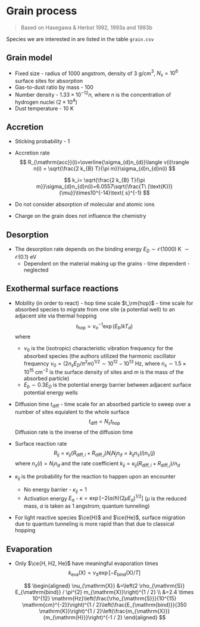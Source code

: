 # Grain process

> Based on Hasegawa & Herbst 1992, 1993a and 1993b

Species we are interested in are listed in the table `grain.csv`

## Grain model

- Fixed size - radius of 1000 angstrom, density of 3 g/cm$^3$, $N_s=10^6$ surface sites for absorption
- Gas-to-dust ratio by mass - 100
- Number density - $1.33\times10^{-12}n$, where $n$ is the concentration of hydrogen nuclei ($2\times10^4$)
- Dust temperature - 10 K

## Accretion

- Sticking probability - 1

- Accretion rate
  $$
  R_{\mathrm{acc}}(i)=\overline{\sigma_{d}n_{d}}\langle v(i)\rangle n(i) = \sqrt{\frac{2 k_{B} T}{\pi m}}\sigma_{d}n_{d}n(i)
  $$

  $$
  k_i= \sqrt{\frac{2 k_{B} T}{\pi m}}\sigma_{d}n_{d}n(i)=6.0557\sqrt{\frac{T\ (\text{K})}{\mu}}\times10^{-14}\text{ s}^{-1}
  $$

- Do not consider absorption of molecular and atomic ions

- Charge on the grain does not influence the chemistry

## Desorption

- The desorption rate depends on the binding energy $E_D\sim \mathcal{O}(1000)$ K $\sim \mathcal{O}(0.1)$ eV
  - Dependent on the material making up the grains - time dependent - neglected

## Exothermal surface reactions

- Mobility (in order to react) - hop time scale $t_\rm{hop}$ - time scale for absorbed species to migrate from one site (a potential well) to an adjacent site via thermal hopping
  $$
  t_\mathrm{hop}=\nu_o^{-1}\exp(E_b/kT_d)
  $$
  where

  - $\nu_0$ is the (isotropic) characteristic vibration frequency for the absorbed species (the authors utilized the harmonic oscillator frequency $\nu_0=(2n_sE_D/\pi^2m)^{1/2}\sim 10^{12}-10^{13}$ Hz, where $n_s\sim1.5\times 10^{15}$ cm$^{-2}$ is the surface density of sites and $m$ is the mass of the absorbed particle)
  - $E_b\sim0.3E_D$ is the potential energy barrier between adjacent surface potential energy wells

- Diffusion time $t_\mathrm{diff}$ - time scale for an absorbed particle to sweep over a number of sites equialent to the whole surface
  $$
  t_\mathrm{diff}=N_st_\mathrm{hop}
  $$
  Diffusion rate is the inverse of the diffusion time

- Surface reaction rate 
  $$
  R_{ij}=\kappa_{ij}(R_{\mathrm{diff},i}+R_{\mathrm{diff},j})N_iN_jn_d=k_{ij}n_s(i)n_s(j)
  $$
  where $n_s(i)=N_in_d$ and the rate coefficient $k_{ij}=\kappa_{ij}(R_{\mathrm{diff},i}+R_{\mathrm{diff},j})/n_d$

- $\kappa_{ij}$ is the probability for the reaction to happen upon an encounter

  - No energy barrier - $\kappa_{ij}=1$
  - Activation energy $E_a$ - $\kappa=\exp[-2(a/\hbar)(2\mu E_a)^{1/2}]$ ($\mu$ is the reduced mass, $a$ is taken as 1 angstrom; quantum tunneling)

- For light reactive species $\ce{H}$ and $\ce{He}$, surface migration due to quantum tunneling is more rapid than that due to classical hopping

## Evaporation

- Only $\ce{H, H2, He}$ have meaningful evaporation times
  $$
  k_{\mathrm{eva}}(\mathrm{X})=\nu_{\mathrm{X}} \exp \left[-E_{\mathrm{bind}}(\mathrm{X}) / T\right]
  $$
  
  $$
  \begin{aligned} \nu_{\mathrm{X}} &=\left(2 \rho_{\mathrm{S}} E_{\mathrm{bind}} / \pi^{2} m_{\mathrm{X}}\right)^{1 / 2} \\ &=2.4 \times 10^{12} \mathrm{Hz}\left(\frac{\rho_{\mathrm{S}}}{10^{15} \mathrm{cm}^{-2}}\right)^{1 / 2}\left(\frac{E_{\mathrm{bind}}}{350 \mathrm{K}}\right)^{1 / 2}\left(\frac{m_{\mathrm{X}}}{m_{\mathrm{H}}}\right)^{-1 / 2} \end{aligned}
  $$
  